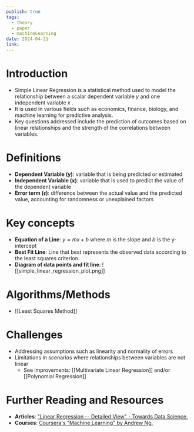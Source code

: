 ```yaml
---
publish: true
tags:
  - theory
  - paper
  - machineLearning
date: 2024-04-21
link:
---
```

# Introduction

* Simple Linear Regression is a statistical method used to model the relationship between a scalar dependent variable $y$ and one independent variable $x$ .
* It is used in various fields such as economics, finance, biology, and machine learning for predictive analysis.
* Key questions addressed include the prediction of outcomes based on linear relationships and the strength of the correlations between variables.

# Definitions
- **Dependent Variable (y)**: variable that is being predicted or estimated
- **Independent Variable (x)**: variable that is used to predict the value of the dependent variable
- **Error term ($\epsilon$)**: difference between the actual value and the predicted value, accounting for randomness or unexplained factors

# Key concepts

- **Equation of a Line**: $y = mx + b$ where $m$ is the slope and $b$ is the y-intercept
- **Best Fit Line**: Line that best represents the observed data according to the least squares criterion.
- **Diagram of data points and fit line**: ![[simple_linear_regression_plot.png]]

# Algorithms/Methods
- [[Least Squares Method]]

# Challenges
- Addressing assumptions such as linearity and normality of errors
- Limitations in scenarios where relationships between variables are not linear
	- See improvements: [[Multivariate Linear Regression]] and/or [[Polynomial Regression]] 
# Further Reading and Resources
- **Articles**: ["Linear Regression -- Detailed View" - Towards Data Science.](https://towardsdatascience.com/linear-regression-detailed-view-ea73175f6e86#:~:text=Simple%20Linear%20Regression&text=It%20looks%20for%20statistical%20relationship,possible%20to%20accurately%20predict%20Fahrenheit.)
- **Courses**: [Coursera's "Machine Learning" by Andrew Ng.](https://www.coursera.org/specializations/machine-learning-introduction?utm_medium=sem&utm_source=gg&utm_campaign=B2C_EMEA_machine-learning-introduction_stanford_FTCOF_specializations_country-multiple-set1&campaignid=20858198833&adgroupid=160248022555&device=c&keyword=coursera%20machine%20learning&matchtype=p&network=g&devicemodel=&adposition=&creativeid=692451745355&hide_mobile_promo&gad_source=1&gclid=Cj0KCQjw8pKxBhD_ARIsAPrG45mnMwI5IrE6wywZPgX5o-fx2pZd3F6Nvv306UNbvr2xENAp1A8VXA8aAupKEALw_wcB)
